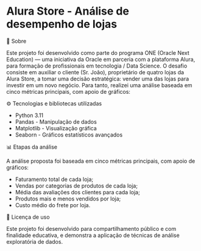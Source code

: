 # Alura Store - Análise de desempenho de lojas
📌 Sobre

Este projeto foi desenvolvido como parte do programa ONE (Oracle Next Education) — uma iniciativa da Oracle em parceria com a plataforma Alura, para formação de profissionais em tecnologia / Data Science.
O desafio consiste em auxiliar o cliente (Sr. João), proprietário de quatro lojas da Alura Store, a tomar uma decisão estratégica: vender uma das lojas para investir em um novo negócio. Para tanto, realizei uma análise baseada em cinco métricas principais, com apoio de gráficos:

⚙️ Tecnologias e bibliotecas utilizadas

- Python 3.11
- Pandas - Manipulação de dados
- Matplotlib - Visualização gráfica
- Seaborn - Gráficos estatísticos avançados

📊 Etapas da análise

A análise proposta foi baseada em cinco métricas principais, com apoio de gráficos:
- Faturamento total de cada loja;
- Vendas por categorias de produtos de cada loja;
- Média das avaliações dos clientes para cada loja;
- Produtos mais e menos vendidos por loja;
- Custo médio do frete por loja.

📌 Licença de uso

Este projeto foi desenvolvido para compartilhamento público e com finalidade educativa, e demonstra a aplicação de técnicas de análise exploratória de dados.

